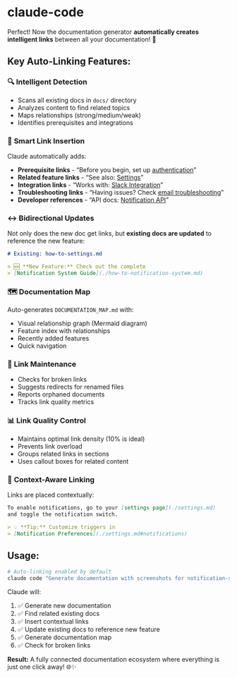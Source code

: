 # claude-code

Perfect! Now the documentation generator **automatically creates intelligent links** between all your documentation! 🔗

## Key Auto-Linking Features:

### 🔍 **Intelligent Detection**

- Scans all existing docs in `docs/` directory
- Analyzes content to find related topics
- Maps relationships (strong/medium/weak)
- Identifies prerequisites and integrations

### 🔗 **Smart Link Insertion**

Claude automatically adds:

- **Prerequisite links** - “Before you begin, set up [authentication](./auth.md)”
- **Related feature links** - “See also: [Settings](./settings.md)”
- **Integration links** - “Works with: [Slack Integration](./slack.md)”
- **Troubleshooting links** - “Having issues? Check [email troubleshooting](./troubleshooting-email.md)”
- **Developer references** - “API docs: [Notification API](../dev/notification-api.md)”

### ↔️ **Bidirectional Updates**

Not only does the new doc get links, but **existing docs are updated** to reference the new feature:

```markdown
# Existing: how-to-settings.md

> 🆕 **New Feature:** Check out the complete 
> [Notification System Guide](./how-to-notification-system.md)
```

### 🗺️ **Documentation Map**

Auto-generates `DOCUMENTATION_MAP.md` with:

- Visual relationship graph (Mermaid diagram)
- Feature index with relationships
- Recently added features
- Quick navigation

### 🔧 **Link Maintenance**

- Checks for broken links
- Suggests redirects for renamed files
- Reports orphaned documents
- Tracks link quality metrics

### 📊 **Link Quality Control**

- Maintains optimal link density (10% is ideal)
- Prevents link overload
- Groups related links in sections
- Uses callout boxes for related content

### 🎯 **Context-Aware Linking**

Links are placed contextually:

```markdown
To enable notifications, go to your [settings page](./settings.md)
and toggle the notification switch.

> 💡 **Tip:** Customize triggers in 
> [Notification Preferences](./settings.md#notifications)
```

## Usage:

```bash
# Auto-linking enabled by default
claude code "Generate documentation with screenshots for notification-system"
```

Claude will:

1. ✅ Generate new documentation
1. ✅ Find related existing docs
1. ✅ Insert contextual links
1. ✅ Update existing docs to reference new feature
1. ✅ Generate documentation map
1. ✅ Check for broken links

**Result:** A fully connected documentation ecosystem where everything is just one click away! 🌐✨​​​​​​​​​​​​​​​​